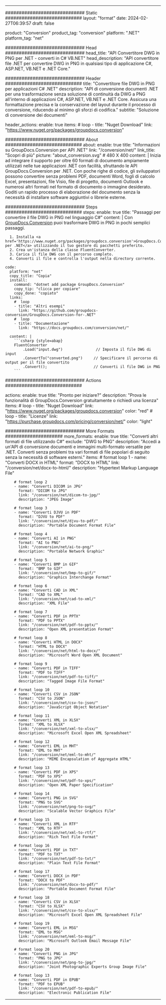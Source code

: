  
---
############################# Static ############################
layout: "format"
date: 2024-02-27T06:39:57
draft: false

product: "Conversion"
product_tag: "conversion"
platform: ".NET"
platform_tag: "net"

############################# Head #############################
head_title: "API Convertitore DWG in PNG per .NET - converti in C# VB.NET"
head_description: "API convertitore file .NET per convertire DWG in PNG in qualsiasi tipo di applicazione C#, ASP.NET, VB.NET e .NET Core."

############################# Header ############################
title: "Convertitore file DWG in PNG per applicazioni C# .NET" 
description: "API di conversione documenti .NET per una trasformazione senza soluzione di continuità da DWG a PNG all'interno di applicazioni C#, ASP.NET, VB.NET e .NET Core. Assicura una formattazione precisa e la conservazione del layout durante il processo di conversione, riducendo al minimo gli sforzi di codifica." 
subtitle: "Soluzione di conversione dei documenti" 

header_actions:
  enable: true
  items:
    #  loop
    - title: "Nuget Download"
      link: "https://www.nuget.org/packages/groupdocs.conversion"


############################# About ############################
about:
    enable: true
    title: "Informazioni su GroupDocs.Conversion per API .NET"
    link: "/conversion/net/"
    link_title: "Scopri di più"
    picture: "about_conversion.svg" # 480 X 400
    content: |
      Inizia ad integrare il supporto per oltre 60 formati di documento ampiamente utilizzati nelle tue applicazioni .NET con facilità, sfruttando le API GroupDocs.Conversion per .NET. Con poche righe di codice, gli sviluppatori possono convertire senza problemi PDF, documenti Word, fogli di calcolo Excel, presentazioni, file Visio, file di progetto, documenti Outlook e numerosi altri formati nel formato di documento o immagine desiderato. Goditi un rapido processo di elaborazione del documento senza la necessità di installare software aggiuntivi o librerie esterne.


############################# Steps ############################
steps:
    enable: true
    title: "Passaggi per convertire il file DWG in PNG nel linguaggio C#" 
    content: |
      Con <a href='https://products.groupdocs.com/conversion/net/'>GroupDocs.Conversion</a> puoi trasformare DWG in PNG in pochi semplici passaggi.
      
      1. Installa <a href='https://www.nuget.org/packages/groupdocs.conversion'>GroupDocs.Conversion per .NET</a> utilizzando il tuo gestore di pacchetti preferito. 
      2. Crea un'istanza della classe FluentConverter.  
      3. Carica il file DWG con il percorso completo. 
      4. Converti il file e controlla l'output nella directory corrente. 
   
    code:
      platform: "net"
      copy_title: "Copia"
      install:
        command: "dotnet add package GroupDocs.Conversion"
        copy_tip: "clicca per copiare"
        copy_done: "copiato"
      links:
        #  loop
        - title: "Altri esempi"
          link: "https://github.com/groupdocs-conversion/GroupDocs.Conversion-for-.NET"
        #  loop
        - title: "Documentazione"
          link: "https://docs.groupdocs.com/conversion/net/"
          
      content: |
        ```csharp {style=abap}
        FluentConverter
            .Load("input.dwg")               // Imposta il file DWG di input
            .ConvertTo("converted.png")     // Specificare il percorso di output per il file convertito
            .Convert();                     // Converti il file DWG in PNG        
        ```            

############################# Actions ############################

actions:
  enable: true
  title: "Pronto per iniziare?"
  description: "Prova le funzionalità di GroupDocs.Conversion gratuitamente o richiedi una licenza"
  items:
    #  loop
    - title: "Nuget Download"
      link: "https://www.nuget.org/packages/groupdocs.conversion"
      color: "red"
        #  loop
    - title: "Licenze"
      link: "https://purchase.groupdocs.com/pricing/conversion/net/"
      color: "light"


############################# More Formats #####################
more_formats:
    enable: true
    title: "Converti altri formati di file utilizzando C#"
    exclude: "DWG to PNG"
    description: "Accedi a un'API di conversione documenti e immagini multi-formato versatile per .NET. Converti senza problemi tra vari formati di file popolari di seguito senza la necessità di software esterni."
    items: 
        # format loop 1
        - name: "Converti DOCX in HTML"
          format: "DOCX to HTML"
          link: "/conversion/net/docx-to-html/"
          description: "Hypertext Markup Language File" 

        # format loop 2
        - name: "Converti DICOM in JPG" 
          format: "DICOM to JPG"
          link: "/conversion/net/dicom-to-jpg/"
          description: "JPEG Image" 

        # format loop 3
        - name: "Converti DJVU in PDF"
          format: "DJVU to PDF"
          link: "/conversion/net/djvu-to-pdf/"
          description: "Portable Document Format File" 

        # format loop 4
        - name: "Converti AI in PNG"
          format: "AI to PNG"
          link: "/conversion/net/ai-to-png/"
          description: "Portable Network Graphic" 

        # format loop 5
        - name: "Converti BMP in GIF"
          format: "BMP to GIF"
          link: "/conversion/net/bmp-to-gif/"
          description: "Graphics Interchange Format"

        # format loop 6
        - name: "Converti CAD in XML"
          format: "CAD to XML"
          link: "/conversion/net/cad-to-xml/"
          description: "XML File"

        # format loop 7
        - name: "Converti PDF in PPTX"
          format: "PDF to PPTX"
          link: "/conversion/net/pdf-to-pptx/"
          description: "Open XML presentation Format"

        # format loop 8
        - name: "Converti HTML in DOCX"
          format: "HTML to DOCX"
          link: "/conversion/net/html-to-docx/"
          description: "Microsoft Word Open XML Document"

        # format loop 9
        - name: "Converti PDF in TIFF"
          format: "PDF to TIFF"
          link: "/conversion/net/pdf-to-tiff/"
          description: "Tagged Image File Format" 

        # format loop 10
        - name: "Converti CSV in JSON" 
          format: "CSV to JSON"
          link: "/conversion/net/csv-to-json/"
          description: "JavaScript Object Notation" 

        # format loop 11
        - name: "Converti XML in XLSX" 
          format: "XML to XLSX"
          link: "/conversion/net/xml-to-xlsx/"
          description: "Microsoft Excel Open XML Spreadsheet"  
          
        # format loop 12
        - name: "Converti EML in MHT"
          format: "EML to MHT"
          link: "/conversion/net/eml-to-mht/"
          description: "MIME Encapsulation of Aggregate HTML"  
              
        # format loop 13
        - name: "Converti PDF in XPS"
          format: "PDF to XPS"
          link: "/conversion/net/pdf-to-xps/"
          description: "Open XML Paper Specification" 
          
        # format loop 14
        - name: "Converti PNG in SVG"
          format: "PNG to SVG"
          link: "/conversion/net/png-to-svg/"
          description: "Scalable Vector Graphics File" 
          
        # format loop 15
        - name: "Converti XML in RTF"
          format: "XML to RTF"
          link: "/conversion/net/xml-to-rtf/"
          description: "Rich Text File Format"
          
        # format loop 16
        - name: "Converti PDF in TXT"
          format: "PDF to TXT"
          link: "/conversion/net/pdf-to-txt/"
          description: "Plain Text File Format"              
        
        # format loop 17
        - name: "Converti DOCX in PDF"
          format: "DOCX to PDF"
          link: "/conversion/net/docx-to-pdf/"
          description: "Portable Document Format File"
 
        # format loop 18
        - name: "Converti CSV in XLSX"
          format: "CSV to XLSX"
          link: "/conversion/net/csv-to-xlsx/"
          description: "Microsoft Excel Open XML Spreadsheet File"
 
        # format loop 19
        - name: "Converti EML in MSG"
          format: "EML to MSG"
          link: "/conversion/net/eml-to-msg/"
          description: "Microsoft Outlook Email Message File"

        # format loop 20
        - name: "Converti PNG in JPG"
          format: "PNG to JPG"
          link: "/conversion/net/png-to-jpg/"
          description: "Joint Photographic Experts Group Image File"

        # format loop 13
        - name: "Converti PDF in EPUB"
          format: "PDF to EPUB"
          link: "/conversion/net/pdf-to-epub/"
          description: "Electronic Publication File"

---
